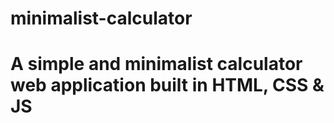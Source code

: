 # minimalist-calculator
# A simple and minimalist calculator web application built in HTML, CSS & JS
